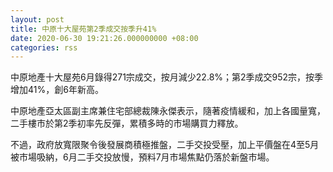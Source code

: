 ```yaml
---
layout: post
title: 中原十大屋苑第2季成交按季升41%
date: 2020-06-30 19:21:26.000000000 +08:00
categories: rss
---
```


中原地產十大屋苑6月錄得271宗成交，按月減少22.8%；第2季成交952宗，按季增加41%，創6年新高。
 
中原地產亞太區副主席兼住宅部總裁陳永傑表示，隨著疫情緩和，加上各國量寬，二手樓市於第2季初率先反彈，累積多時的市場購買力釋放。

不過，政府放寬限聚令後發展商積極推盤，二手交投受壓，加上平價盤在4至5月被市場吸納，6月二手交投放慢，預料7月市場焦點仍落於新盤市場。
